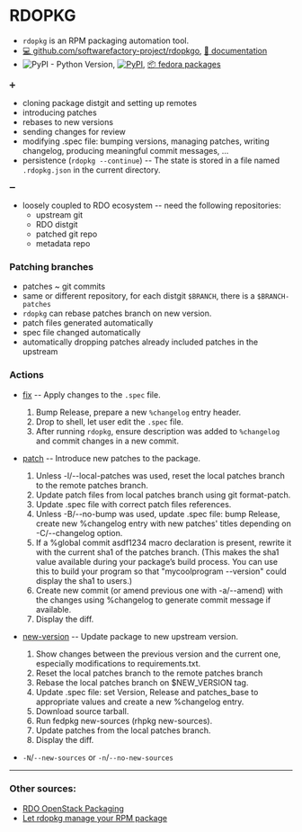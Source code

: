 # RDOPKG

- `rdopkg` is an RPM packaging automation tool.
- [ :computer: github.com/softwarefactory-project/rdopkgo](https://github.com/softwarefactory-project/rdopkg), [ :scroll: documentation](https://github.com/softwarefactory-project/rdopkg/blob/master/doc/rdopkg.1.adoc)
- ![PyPI - Python Version](https://img.shields.io/pypi/pyversions/rdopkg.svg), [![PyPI](https://img.shields.io/pypi/v/rdopkg.svg)](https://pypi.org/project/rdopkg/), [ :package: fedora packages](https://src.fedoraproject.org/rpms/rdopkg)

:heavy_plus_sign:
- cloning package distgit and setting up remotes
- introducing patches
- rebases to new versions
- sending changes for review
- modifying .spec file: bumping versions, managing patches, writing changelog, producing meaningful commit messages, …
- persistence (`rdopkg --continue`) -- The state is stored in a file named `.rdopkg.json` in the current directory.

:heavy_minus_sign:
- loosely coupled to RDO ecosystem -- need the following repositories:
    - upstream git
    - RDO distgit
    - patched git repo
    - metadata repo


### Patching branches

- patches ~ git commits
- same or different repository, for each distgit `$BRANCH`, there is a `$BRANCH-patches`
- `rdopkg` can rebase patches branch on new version.
- patch files generated automatically
- spec file changed automatically
- automatically dropping patches already included patches in the upstream


### Actions

- [fix](https://github.com/softwarefactory-project/rdopkg/blob/master/doc/rdopkg.1.adoc#action-fix) -- Apply changes to the `.spec` file.
  1. Bump Release, prepare a new `%changelog` entry header.
  2. Drop to shell, let user edit the `.spec` file.
  3. After running `rdopkg`, ensure description was added to `%changelog` and commit changes in a new commit.

- [patch](https://github.com/softwarefactory-project/rdopkg/blob/master/doc/rdopkg.1.adoc#action-patch) -- Introduce new patches to the package.
  1. Unless -l/--local-patches was used, reset the local patches branch to the remote patches branch.
  2. Update patch files from local patches branch using git format-patch.
  3. Update .spec file with correct patch files references.
  4. Unless -B/--no-bump was used, update .spec file: bump Release, create new %changelog entry with new patches' titles depending on -C/--changelog option.
  5. If a %global commit asdf1234 macro declaration is present, rewrite it with the current sha1 of the patches branch. (This makes the sha1 value available during your package’s build process. You can use this to build your program so that "mycoolprogram --version" could display the sha1 to users.)
  6. Create new commit (or amend previous one with -a/--amend) with the changes using %changelog to generate commit message if available.
  7. Display the diff.

- [new-version](https://github.com/softwarefactory-project/rdopkg/blob/master/doc/rdopkg.1.adoc#action-new-version) -- Update package to new upstream version.
  1. Show changes between the previous version and the current one, especially modifications to requirements.txt.
  2. Reset the local patches branch to the remote patches branch
  3. Rebase the local patches branch on $NEW_VERSION tag.
  4. Update .spec file: set Version, Release and patches_base to appropriate values and create a new %changelog entry.
  5. Download source tarball.
  6. Run fedpkg new-sources (rhpkg new-sources).
  7. Update patches from the local patches branch.
  8. Display the diff.


- `-N`/`--new-sources` or `-n`/`--no-new-sources`

---

### Other sources:

- [RDO OpenStack Packaging](https://www.rdoproject.org/documentation/intro-packaging/)
- [Let rdopkg manage your RPM package](https://blogs.rdoproject.org/2017/03/let-rdopkg-manage-your-RPM-package/)
